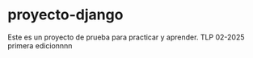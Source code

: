 # proyecto-django
Este es un proyecto de prueba para practicar y aprender. TLP 02-2025
primera edicionnnn